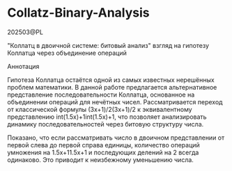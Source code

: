 # Collatz-Binary-Analysis
202503@PL


"Коллатц в двоичной системе: битовый анализ"
взгляд на гипотезу Коллатца через объединение операций

Аннотация

Гипотеза Коллатца остаётся одной из самых известных нерешённых проблем математики. В данной работе предлагается альтернативное представление последовательности Коллатца, основанное на объединении операций для нечётных чисел. Рассматривается переход от классической формулы (3x+1)/2(3x+1)/2 к эквивалентному представлению int(1.5x)+1int(1.5x)+1, что позволяет анализировать динамику последовательностей через битовую структуру числа.

Показано, что если рассматривать число в двоичном представлении от первой слева до первой справа единицы, количество операций умножения на 1.5x+11.5x+1 и последующих делений на 2 всегда одинаково. Это приводит к неизбежному уменьшению числа.


